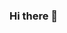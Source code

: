 ### Hi there 👋

<!--
**MauriJ/MauriJ** is a ✨ _special_ ✨ repository because its `README.md` (this file) appears on your GitHub profile.

Here are some ideas to get you started:

- 🔭 I’m currently working on ...
- 🌱 I’m currently learning Python and MATLAB
- 👯 I’m looking to collaborate on ...
- 🤔 I’m looking for help with ...
- 💬 Ask me about ...
- 📫 How to reach me: maurijmoran@gmail.com
